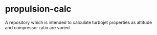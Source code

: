 # propulsion-calc
 A repository which is intended to calculate turbojet properties as altitude and compressor ratio are varied.
